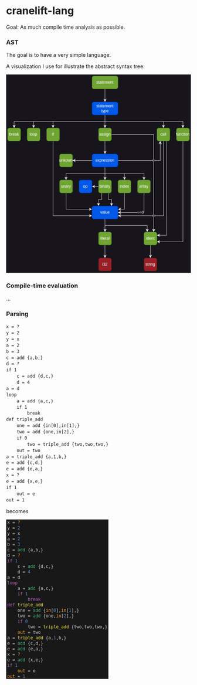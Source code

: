 # cranelift-lang

Goal: As much compile time analysis as possible.

### AST

The goal is to have a very simple language.

A visualization I use for illustrate the abstract syntax tree:

![Graph showing abstract syntax tree](./ast.png)

### Compile-time evaluation

...

### Parsing

```txt
x = ?
y = 2
y = x
a = 2
b = 3
c = add {a,b,}
d = ?
if 1
    c = add {d,c,}
    d = 4
a = d
loop
    a = add {a,c,}
    if 1
        break
def triple_add
    one = add {in[0],in[1],}
    two = add {one,in[2],}
    if 0
        two = triple_add {two,two,two,}
    out = two
a = triple_add {a,1,b,}
e = add {c,d,}
e = add {e,a,}
x = ?
e = add {x,e,}
if 1
    out = e
out = 1
```

becomes

![parsing-output](./parsing-output.png)